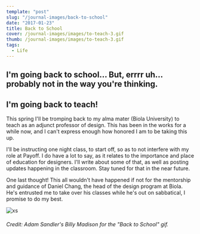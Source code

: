 ```yaml
---
template: "post"
slug: "/journal-images/back-to-school"
date: "2017-01-23"
title: Back to School
cover: /journal-images/images/to-teach-3.gif
thumb: /journal-images/images/to-teach-3.gif
tags:
  - Life
---
```


## I'm going back to school... But, errrr uh... probably not in the way you're thinking.

## I'm going back to teach!

This spring I'll be tromping back to my alma mater (Biola University) to teach as an adjunct professor of design. This has been in the works for a while now, and I can't express enough how honored I am to be taking this up.

I'll be instructing one night class, to start off, so as to not interfere with my role at Payoff. I do have a lot to say, as it relates to the importance and place of education for designers. I'll write about some of that, as well as posting updates happening in the classroom. Stay tuned for that in the near future.

One last thought! This all wouldn't have happened if not for the mentorship and guidance of Daniel Chang, the head of the design program at Biola. He's entrusted me to take over his classes while he's out on sabbatical, I promise to do my best.

![xs](/journal-images/gif/to-teach-3.gif)

###### Credit: Adam Sandler's _Billy Madison_ for the "Back to School" gif.
